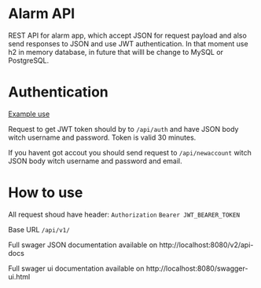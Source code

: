 # Alarm API
REST API for alarm app, which accept JSON for request payload and also send responses to JSON and use JWT authentication. 
In that moment use h2 in memory database, in future that willl be change to MySQL or PostgreSQL.

# Authentication
[Example use](https://github.com/Kamil-IT/clock-api/blob/master/src/test/java/com/clock/clockapi/controller/AuthController.http)

Request to get JWT token should by to ```/api/auth``` and have JSON body witch username and password.
Token is valid 30 minutes.

If you havent got accout you should send request to ```/api/newaccount``` witch JSON body witch username and password and email.

# How to use
All request shoud have header: 
 ```Authorization```  ```Bearer JWT_BEARER_TOKEN ```

Base URL ```/api/v1/```

Full swager JSON documentation available on http://localhost:8080/v2/api-docs

Full swager ui documentation available on http://localhost:8080/swagger-ui.html
